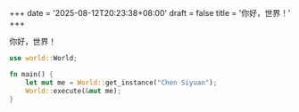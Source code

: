+++
date = '2025-08-12T20:23:38+08:00'
draft = false
title = '你好，世界！'
+++

你好，世界！

```rust
use world::World;

fn main() {
    let mut me = World::get_instance("Chen Siyuan");
    World::execute(&mut me);
}
```

